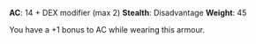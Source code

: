 **AC**: 14 + DEX modifier (max 2)
**Stealth**: Disadvantage 
**Weight**: 45

You have a +1 bonus to AC while wearing this armour.